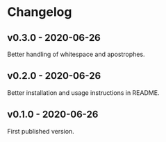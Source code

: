 # Changelog

## v0.3.0 - 2020-06-26

Better handling of whitespace and apostrophes.

## v0.2.0 - 2020-06-26

Better installation and usage instructions in README.

## v0.1.0 - 2020-06-26

First published version. 
